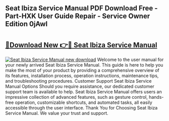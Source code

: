 ## Seat Ibiza Service Manual PDF Download Free - Part-HXK User Guide Repair - Service Owner Edition 0jAwl

# <h2><a href="http://cf17604.oget.top/?id=Seat+Ibiza+Service+Manual">🔗Download New 👉🔴 Seat Ibiza Service Manual</a></h2>

[![Seat Ibiza Service Manual new download](https://i.imgur.com/5g1atiW.png)](http://cf17604.oget.top/?id=Seat+Ibiza+Service+Manual)
Welcome to the user manual for your newly arrived Seat Ibiza Service Manual. This guide is here to help you make the most of your product by providing a comprehensive overview of its features, installation process, operation instructions, maintenance tips, and troubleshooting procedures. Customer Support Seat Ibiza Service Manual Options Should you require assistance, our dedicated customer support team is available to help. Seat Ibiza Service Manual offers users an impressive collection of advanced features, such as gesture control, hands-free operation, customizable shortcuts, and automated tasks, all easily accessible through the user interface. Thank You for Choosing Seat Ibiza Service Manual. We value your trust and support.
